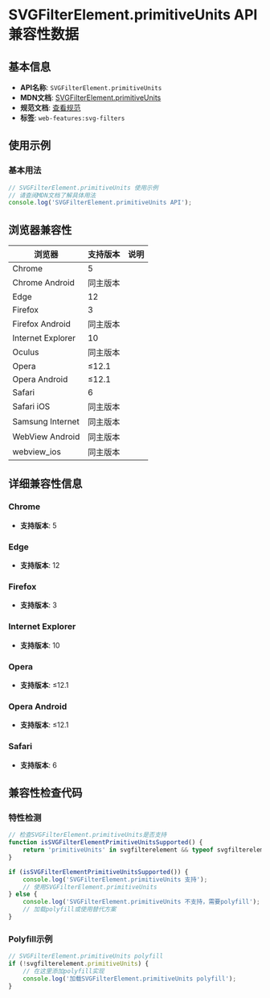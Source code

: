 # SVGFilterElement.primitiveUnits API 兼容性数据

## 基本信息

- **API名称**: `SVGFilterElement.primitiveUnits`
- **MDN文档**: [SVGFilterElement.primitiveUnits](https://developer.mozilla.org/docs/Web/API/SVGFilterElement/primitiveUnits)
- **规范文档**: [查看规范](https://drafts.fxtf.org/filter-effects/#dom-svgfilterelement-primitiveunits)
- **标签**: `web-features:svg-filters`

## 使用示例

### 基本用法

```javascript
// SVGFilterElement.primitiveUnits 使用示例
// 请查阅MDN文档了解具体用法
console.log('SVGFilterElement.primitiveUnits API');
```

## 浏览器兼容性

| 浏览器 | 支持版本 | 说明 |
|--------|----------|------|
| Chrome | 5 |  |
| Chrome Android | 同主版本 |  |
| Edge | 12 |  |
| Firefox | 3 |  |
| Firefox Android | 同主版本 |  |
| Internet Explorer | 10 |  |
| Oculus | 同主版本 |  |
| Opera | ≤12.1 |  |
| Opera Android | ≤12.1 |  |
| Safari | 6 |  |
| Safari iOS | 同主版本 |  |
| Samsung Internet | 同主版本 |  |
| WebView Android | 同主版本 |  |
| webview_ios | 同主版本 |  |

## 详细兼容性信息

### Chrome

- **支持版本**: 5

### Edge

- **支持版本**: 12

### Firefox

- **支持版本**: 3

### Internet Explorer

- **支持版本**: 10

### Opera

- **支持版本**: ≤12.1

### Opera Android

- **支持版本**: ≤12.1

### Safari

- **支持版本**: 6

## 兼容性检查代码

### 特性检测

```javascript
// 检查SVGFilterElement.primitiveUnits是否支持
function isSVGFilterElementPrimitiveUnitsSupported() {
    return 'primitiveUnits' in svgfilterelement && typeof svgfilterelement.primitiveUnits === 'function';
}

if (isSVGFilterElementPrimitiveUnitsSupported()) {
    console.log('SVGFilterElement.primitiveUnits 支持');
    // 使用SVGFilterElement.primitiveUnits
} else {
    console.log('SVGFilterElement.primitiveUnits 不支持，需要polyfill');
    // 加载polyfill或使用替代方案
}
```

### Polyfill示例

```javascript
// SVGFilterElement.primitiveUnits polyfill
if (!svgfilterelement.primitiveUnits) {
    // 在这里添加polyfill实现
    console.log('加载SVGFilterElement.primitiveUnits polyfill');
}
```

